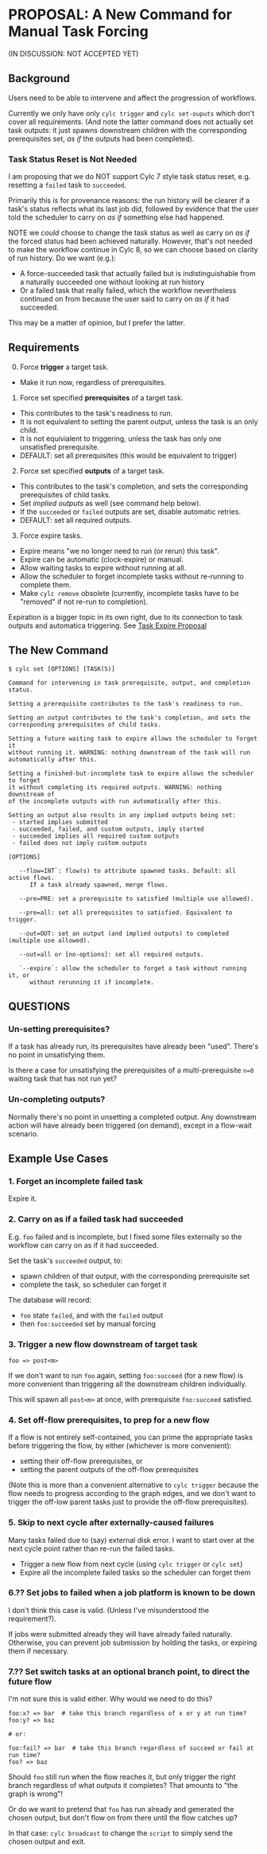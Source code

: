 # PROPOSAL: A New Command for Manual Task Forcing

(IN DISCUSSION: NOT ACCEPTED YET)

## Background

Users need to be able to intervene and affect the progression of workflows.

Currently we only have only `cylc trigger` and `cylc set-ouputs` which don't
cover all requirements. (And note the latter command does not actually set task
outputs: it just spawns downstream children with the corresponding
prerequisites set, *as if* the outputs had been completed).


### Task Status Reset is Not Needed

I am proposing that we do NOT support Cylc 7 style task status reset, e.g.
resetting a `failed` task to `succeeded`.

Primarily this is for provenance reasons: the run history will be clearer if a
task's status reflects what its last job did, followed by evidence that the user
told the scheduler to carry on *as if* something else had happened.

NOTE we *could* choose to change the task status as well as carry on *as if*
the forced status had been achieved naturally. However, that's not needed to
make the workflow continue in Cylc 8, so we can choose based on clarity of run
history. Do we want (e.g.):
- A force-succeeded task that actually failed but is indistinguishable from a
  naturally succeeded one without looking at run history
- Or a failed task that really failed, which the workflow nevertheless
  continued on from because the user said to carry on *as if* it had succeeded.

This may be a matter of opinion, but I prefer the latter.


## Requirements

0. Force **trigger** a target task.
  - Make it run now, regardless of prerequisites.

1. Force set specified **prerequisites** of a target task. 
  - This contributes to the task's readiness to run.
  - It is not equivalent to setting the parent output, unless the task is an only child.
  - It is not equivialent to triggering, unless the task has only one
    unsatisfied prerequisite.
  - DEFAULT: set all prerequisites (this would be equivalent to trigger)

2. Force set specified **outputs** of a target task.
  - This contributes to the task's completion, and sets the corresponding prerequisites of child tasks.
  - Set *implied outputs* as well (see command help below).
  - If the `succeeded` or `failed` outputs are set, disable automatic retries.
  - DEFAULT: set all required outputs.

3. Force expire tasks.
  - Expire means "we no longer need to run (or rerun) this task".
  - Expire can be automatic (clock-expire) or manual.
  - Allow waiting tasks to expire without running at all.
  - Allow the scheduler to forget incomplete tasks without re-running to complete them.
  - Make `cylc remove` obsolete (currently, incomplete tasks have to be
    "removed" if not re-run to completion).

Expiration is a bigger topic in its own right, due to its connection to task
outputs and automatica triggering. See
[Task Expire Proposal](proposal-task-expire.md)


## The New Command

```
$ cylc set [OPTIONS] [TASK(S)]

Command for intervening in task prerequisite, output, and completion status.

Setting a prerequisite contributes to the task's readiness to run.

Setting an output contributes to the task's completion, and sets the
corresponding prerequisites of child tasks.

Setting a future waiting task to expire allows the scheduler to forget it
without running it. WARNING: nothing downstream of the task will run
automatically after this.

Setting a finished-but-incomplete task to expire allows the scheduler to forget
it without completing its required outputs. WARNING: nothing downstream of 
of the incomplete outputs with run automatically after this.

Setting an output also results in any implied outputs being set:
 - started implies submitted
 - succeeded, failed, and custom outputs, imply started
 - succeeded implies all required custom outputs
 - failed does not imply custom outputs

[OPTIONS]

   --flow=INT`: flow(s) to attribute spawned tasks. Default: all active flows.
      If a task already spawned, merge flows.

   --pre=PRE: set a prerequisite to satisfied (multiple use allowed).

   --pre=all: set all prerequisites to satisfied. Equivalent to trigger.

   --out=OUT: set an output (and implied outputs) to completed (multiple use allowed).

   --out=all or [no-options]: set all required outputs.

   `--expire`: allow the scheduler to forget a task without running it, or
      without rerunning it if incomplete.

```


## QUESTIONS

### Un-setting prerequisites?

If a task has already run, its prerequisites have already been "used". There's
no point in unsatisfying them.

Is there a case for unsatisfying the prerequisites of a multi-prerequisite
`n=0` waiting task that has not run yet?


### Un-completing outputs?

Normally there's no point in unsetting a completed output. Any downstream
action will have already been triggered (on demand), except in a flow-wait
scenario.


## Example Use Cases


### 1. Forget an incomplete failed task

Expire it.


### 2. Carry on as if a failed task had succeeded

E.g. `foo` failed and is incomplete, but I fixed some files externally
so the workflow can carry on as if it had succeeded.

Set the task's `succeeded` output, to:
- spawn children of that output, with the corresponding prerequisite set
- complete the task, so scheduler can forget it

The database will record:
- `foo` state `failed`, and with the `failed` output
- then `foo:succeeded` set by manual forcing


### 3. Trigger a new flow downstream of target task 

`foo => post<m>`

If we don't want to run `foo` again, setting `foo:succeed` (for a new flow) is
more convenient than triggering all the downstream children individually.

This will spawn all `post<m>` at once, with prerequisite `foo:succeed` satisfied.


### 4. Set off-flow prerequisites, to prep for a new flow

If a flow is not entirely self-contained, you can prime the appropriate tasks
before triggering the flow, by either (whichever is more convenient):
- setting their off-flow prerequisites, or
- setting the parent outputs of the off-flow prerequisites

(Note this is more than a convenient alternative to `cylc trigger` because the
flow needs to progress according to the graph edges, and we don't want to
trigger the off-low parent tasks just to provide the off-flow prerequisites).


### 5. Skip to next cycle after externally-caused failures

Many tasks failed due to (say) external disk error. I want to start over at the
next cycle point rather than re-run the failed tasks.

- Trigger a new flow from next cycle (using `cylc trigger` or `cylc set`)
- Expire all the incomplete failed tasks so the scheduler can forget them


### 6.?? Set jobs to failed when a job platform is known to be down

I don't think this case is valid. (Unless I've misunderstood the requirement?).

If jobs were submitted already they will have already failed naturally.
Otherwise, you can prevent job submission by holding the tasks, or expiring
them if necessary.


### 7.?? Set switch tasks at an optional branch point, to direct the future flow

I'm not sure this is valid either. Why would we need to do this?

```
foo:x? => bar  # take this branch regardless of x or y at run time?
foo:y? => baz

# or:

foo:fail? => bar  # take this branch regardless of succeed or fail at run time?
foo? => baz
```

Should `foo` still run when the flow reaches it, but only trigger the right
branch regardless of what outputs it completes? That amounts to "the graph is
wrong"!

Or do we want to pretend that `foo` has run already and generated the chosen
output, but don't flow on from there until the flow catches up?

In that case: `cylc broadcast` to change the `script` to simply send the chosen
output and exit.
